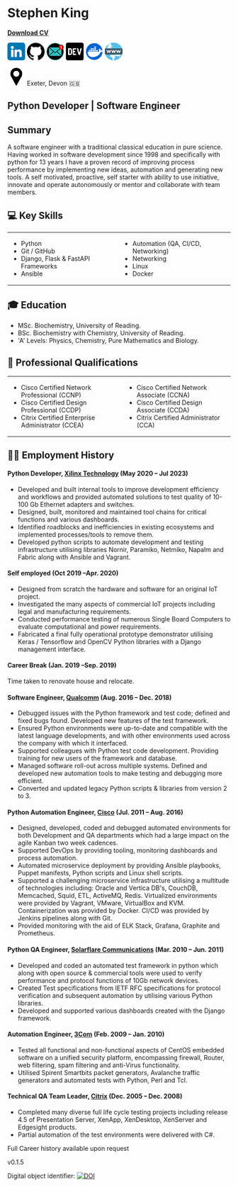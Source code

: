 # Stephen King
**<a id="raw-url" href="https://raw.githubusercontent.com/stephen-ra-king/cv/main/Stephen_King_CV.pdf">Download CV</a>**

[![](assets/linkedin.png)](https://www.linkedin.com/in/sr-king)
[![](assets/github.png)](https://github.com/Stephen-RA-King)
[![](assets/email2.png)](mailto:sking.github@gmail.com) 
[![](assets/dev.png)](https://dev.to/stephenraking) 
[![](assets/docker.png)](https://hub.docker.com/search?q=sraking) 
[![](assets/www.png)](https://stephen-ra-king.github.io/justpython/)

[![](assets/pin.png)](https://www.google.com/maps/place/Exeter/@50.7244282,-3.5135475) Exeter, Devon 🇬🇧

## Python Developer | Software Engineer

## Summary
A software engineer with a traditional classical education in pure science. 
Having worked in software development since 1998 and specifically with python for 13 years I have a proven record of improving process performance by implementing new ideas, automation and generating new tools.
A self motivated, proactive, self starter with ability to use initiative, innovate and operate autonomously or mentor and collaborate with team members.

## 💻 Key Skills

<table>
  <tr>
    <td border="0">
      <ul>
        <li>Python</li>
        <li>Git / GitHub</li>
        <li>Django, Flask & FastAPI Frameworks</li>
        <li>Ansible</li>
      </ul>
    </td>
    <td border="0">
      <ul>
        <li>Automation (QA, CI/CD, Networking)</li>
        <li>Networking</li>
        <li>Linux</li>
        <li>Docker</li>
      </ul>
    </td>
  </tr>
</table>

## 🎓 Education
- MSc. Biochemistry, University of Reading.
- BSc. Biochemistry with Chemistry, University of Reading.
- 'A' Levels: Physics, Chemistry, Pure Mathematics and Biology. 

## 📜 Professional Qualifications

<table>
  <tr>
    <td border="0">
      <ul>        
        <li>Cisco Certified Network Professional (CCNP)</li>
        <li>Cisco Certified Design Professional (CCDP)</li>
        <li>Citrix Certified Enterprise Administrator (CCEA)</li>
      </ul>
    </td>
    <td border="0">
      <ul>
        <li>Cisco Certified Network Associate (CCNA)</li>
        <li>Cisco Certified Design Associate (CCDA)</li>
        <li>Citrix Certified Administrator (CCA)</li>
      </ul>
    </td>
  </tr>
</table>

## 👨‍💻 Employment History
#### Python Developer, [Xilinx Technology](https://www.xilinx.com/products/silicon-devices/fpga.html) (May 2020 – Jul 2023)

- Developed and built internal tools to improve development efficiency and workflows and provided automated solutions to test quality of 10-100 Gb Ethernet adapters and switches.
- Designed, built, monitored and maintained tool chains for critical functions and various dashboards.
- Identified roadblocks and inefficiencies in existing ecosystems and implemented processes/tools to remove them.
- Developed python scripts to automate development and testing infrastructure utilising libraries Nornir, Paramiko, Netmiko, Napalm and Fabric along with Ansible and Vagrant.

#### Self employed (Oct 2019 –Apr. 2020)
- Designed from scratch the hardware and software for an original IoT project.
- Investigated the many aspects of commercial IoT projects including legal and manufacturing requirements.
- Conducted performance testing of numerous Single Board Computers to evaluate computational and power requirements.
- Fabricated a final fully operational prototype demonstrator utilising Keras / Tensorflow and OpenCV Python libraries with a Django management interface.

#### Career Break (Jan. 2019 –Sep. 2019)
Time taken to renovate house and relocate. 

#### Software Engineer, [Qualcomm](https://www.qualcomm.com/) (Aug. 2016 – Dec. 2018)
- Debugged issues with the Python framework and test code; defined and fixed bugs found. Developed new features of the test framework. 
- Ensured Python environments were up-to-date and compatible with the latest language developments, and with other environments used across the company with which it interfaced.
- Supported colleagues with Python test code development.  Providing training for new users of the framework and database.
- Managed software roll-out across multiple systems.  Defined and developed new automation tools to make testing and debugging more efficient. 
- Converted and updated legacy Python scripts & libraries from version 2 to 3.

#### Python Automation Engineer, [Cisco](https://www.cisco.com/site/uk/en/index.html) (Jul. 2011 – Aug. 2016)
- Designed, developed, coded and debugged automated environments for both Development and QA departments which had a large impact on the agile Kanban two week cadences.
- Supported DevOps by providing tooling, monitoring dashboards and process automation.
- Automated microservice deployment by providing Ansible playbooks, Puppet manifests, Python scripts and Linux shell scripts.
- Supported a challenging microservice infrastructure utilising a multitude of technologies including: Oracle and Vertica DB's, CouchDB, Memcached, Squid, ETL, ActiveMQ, Redis.   Virtualized environments were provided by Vagrant, VMware, VirtualBox and KVM.  Containerization was provided by Docker.  CI/CD was provided by Jenkins pipelines along with Git. 
- Provided monitoring with the aid of ELK Stack, Grafana, Graphite and Prometheus.

#### Python QA Engineer, [Solarflare Communications](https://en.wikipedia.org/w/index.php?title=Solarflare&redirect=no) (Mar. 2010 – Jun. 2011)
- Developed and coded an automated test framework in python which along with open source & commercial tools were used to verify performance and protocol functions of 10Gb network devices.
- Created Test specifications from IETF RFC specifications for protocol verification and subsequent automation by utilising various Python libraries.
- Developed and supported various dashboards created with the Django framework.

#### Automation Engineer, [3Com](https://en.wikipedia.org/wiki/3Com) (Feb. 2009 – Jan. 2010)
- Tested all functional and non-functional aspects of CentOS embedded software on a unified security platform, encompassing firewall, Router, web filtering, spam filtering and anti-Virus functionality.
- Utilised Spirent Smartbits packet generators, Avalanche traffic generators and automated tests with Python, Perl and Tcl.

#### Technical QA Team Leader, [Citrix](https://www.citrix.com/) (Dec. 2005 – Dec. 2008)
- Completed many diverse full life cycle testing projects including release 4.5 of Presentation Server, XenApp, XenDesktop, XenServer and Edgesight products.
- Partial automation of the test environments were delivered with C#. 



Full Career history available upon request

v0.1.5



Digital object identifier: [![DOI](https://zenodo.org/badge/DOI/10.5281/zenodo.8118217.svg)](https://doi.org/10.5281/zenodo.8118217)


